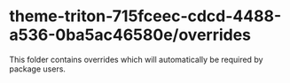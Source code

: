 # theme-triton-715fceec-cdcd-4488-a536-0ba5ac46580e/overrides

This folder contains overrides which will automatically be required by package users.
